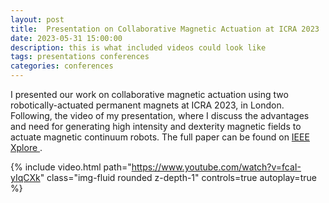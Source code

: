 ```yaml
---
layout: post
title:  Presentation on Collaborative Magnetic Actuation at ICRA 2023
date: 2023-05-31 15:00:00
description: this is what included videos could look like
tags: presentations conferences
categories: conferences
---
```

I presented our work on collaborative magnetic actuation using two robotically-actuated permanent magnets at ICRA 2023, in London. Following, the video of my presentation, where I discuss the advantages and need for generating high intensity and dexterity magnetic fields to actuate magnetic continuum robots. The full paper can be found on <a href='https://ieeexplore.ieee.org/abstract/document/9911989'> IEEE Xplore </a>.

{% include video.html path="https://www.youtube.com/watch?v=fcaI-yIqCXk" class="img-fluid rounded z-depth-1" controls=true autoplay=true %}
